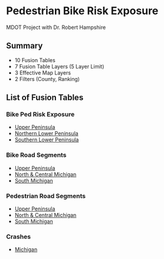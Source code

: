 # Pedestrian Bike Risk Exposure

MDOT Project with Dr. Robert Hampshire

## Summary
- 10 Fusion Tables
- 7 Fusion Table Layers (5 Layer Limit)
- 3 Effective Map Layers
- 2 Filters (County, Ranking)

## List of Fusion Tables
### Bike Ped Risk Exposure
- [Upper Peninsula](https://fusiontables.google.com/DataSource?docid=1-hG45XDxYXVXay6Rawwn_wdnJ0kxvxMKHB4zsu4n#rows:id=1)
- [Northern Lower Peninsula](https://fusiontables.google.com/DataSource?docid=1ep3obncnepmwZmsd6bW90Gi5YsuOn_2SFnfOEe-5#rows:id=1)
- [Southern Lower Peninsula](https://fusiontables.google.com/DataSource?docid=1XAXEliIqHYq_GJ2rLUtS00w4CVAU3bXTLYZ-qpOX#rows:id=1)
		
### Bike Road Segments
- [Upper Peninsula](https://fusiontables.google.com/DataSource?docid=19U2mXFwBjrkkECtAfp1f3CGVhD1cmfKi_Z90eJpZ#rows:id=1)
- [North & Central Michigan](https://fusiontables.google.com/DataSource?docid=11WyCtfELo_D6cuLUi-UemJIcff-96FFCaqSnOtVQ#rows:id=1)
- [South Michigan](https://fusiontables.google.com/DataSource?docid=1SL9-b8xpaLirz_wNHifOdSF0HC8C8uED9LepGOmO#rows:id=1)

### Pedestrian Road Segments
- [Upper Peninsula](https://fusiontables.google.com/DataSource?docid=14eKQojT991dai5TvIvJzAvu6AKDLoKI7VNF7S_A7#rows:id=1)
- [North & Central Michigan](https://fusiontables.google.com/DataSource?docid=1BJKaPQQbg7XvM4KYu9RmbzWcvw3eaFfec7BSgby_#rows:id=1)
- [South Michigan](https://fusiontables.google.com/DataSource?docid=1nqaUzvbB45QTq1cj6KNQrKSUmSiZ6_GANl76H9JE#rows:id=1)

### Crashes
- [Michigan](https://fusiontables.google.com/DataSource?docid=18lbdW3PLwmxhDRq4vtq2ren4yytKvRitLB801-v1#rows:id=1)

